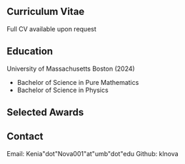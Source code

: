 ## Curriculum Vitae
Full CV available upon request
## Education
University of Massachusetts Boston (2024)
- Bachelor of Science in Pure Mathematics
- Bachelor of Science in Physics 

## Selected Awards


## Contact
Email: Kenia"dot"Nova001"at"umb"dot"edu
Github: klnova
